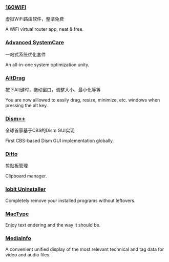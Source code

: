 ### [160WIFI](http://wifi.160.com/)

虚拟WiFi路由软件，整洁免费

A WiFi virtual router app, neat & free.

### [Advanced SystemCare](http://www.iobit.com/en/advancedsystemcarefree.php)

一站式系统优化套件

An all-in-one system optimization unity.

### [AltDrag](https://stefansundin.github.io/altdrag/)

按下Alt键时，拖动窗口，调整大小，最小化等等

You are now alllowed to easily drag, resize, minimize, etc. windows when pressing the alt key.

### [Dism++](https://www.chuyu.me/)

全球首家基于CBS的Dism GUI实现

First CBS-based Dism GUI implementation globally.

### [Ditto](http://ditto-cp.sourceforge.net/)

剪贴板管理

Clipboard manager.

### [Iobit Uninstaller](http://www.iobit.com/en/advanceduninstaller.php)

Completely remove your installed programs without leftovers.

### [MacType](http://www.mactype.net/)

Enjoy text endering and the way it should be.

### [MediaInfo](https://mediaarea.net/en/MediaInfo)

A convenient unified display of the most relevant technical and tag data for video and audio files.

